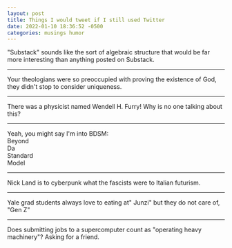 ```yaml
---
layout: post
title: Things I would tweet if I still used Twitter
date: 2022-01-10 18:36:52 -0500
categories: musings humor
---
```


"Substack" sounds like the sort of algebraic structure that would be far more interesting than anything posted on Substack.

___

Your theologians were so preoccupied with proving the existence of God, they didn't stop to consider uniqueness.

___

There was a physicist named Wendell H. Furry! Why is no one talking about this?

___

Yeah, you might say I'm into BDSM:  
Beyond  
Da  
Standard  
Model  

___

Nick Land is to cyberpunk what the fascists were to Italian futurism.

___

Yale grad students always love to eating at" Junzi" but they do not care of, "Gen Z"

___

Does submitting jobs to a supercomputer count as "operating heavy machinery"? Asking for a friend.


